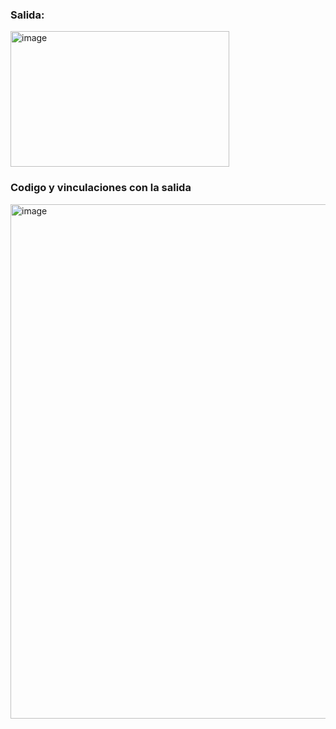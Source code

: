 ### Salida:
<img width="350" height="217" alt="image" src="https://github.com/user-attachments/assets/d0021abd-71f5-4646-8385-b01fcd262708" />


### Codigo y vinculaciones con la salida
<img width="1731" height="823" alt="image" src="https://github.com/user-attachments/assets/7ddce9c9-f56f-4a9d-8435-fbd5f0f587fc" />
